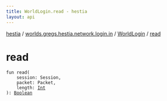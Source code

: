 ```yaml
---
title: WorldLogin.read - hestia
layout: api
---
```


<div class='api-docs-breadcrumbs'><a href="../../index.html">hestia</a> / <a href="../index.html">worlds.gregs.hestia.network.login.in</a> / <a href="index.html">WorldLogin</a> / <a href="./read.html">read</a></div>

# read

<div class="signature"><code><span class="keyword">fun </span><span class="identifier">read</span><span class="symbol">(</span><br/>&nbsp;&nbsp;&nbsp;&nbsp;<span class="parameterName" id="worlds.gregs.hestia.network.login.in.WorldLogin$read(world.gregs.hestia.core.network.Session, world.gregs.hestia.core.network.packets.Packet, kotlin.Int)/session">session</span><span class="symbol">:</span>&nbsp;<span class="identifier">Session</span><span class="symbol">, </span><br/>&nbsp;&nbsp;&nbsp;&nbsp;<span class="parameterName" id="worlds.gregs.hestia.network.login.in.WorldLogin$read(world.gregs.hestia.core.network.Session, world.gregs.hestia.core.network.packets.Packet, kotlin.Int)/packet">packet</span><span class="symbol">:</span>&nbsp;<span class="identifier">Packet</span><span class="symbol">, </span><br/>&nbsp;&nbsp;&nbsp;&nbsp;<span class="parameterName" id="worlds.gregs.hestia.network.login.in.WorldLogin$read(world.gregs.hestia.core.network.Session, world.gregs.hestia.core.network.packets.Packet, kotlin.Int)/length">length</span><span class="symbol">:</span>&nbsp;<a href="https://kotlinlang.org/api/latest/jvm/stdlib/kotlin/-int/index.html"><span class="identifier">Int</span></a><br/><span class="symbol">)</span><span class="symbol">: </span><a href="https://kotlinlang.org/api/latest/jvm/stdlib/kotlin/-boolean/index.html"><span class="identifier">Boolean</span></a></code></div>
